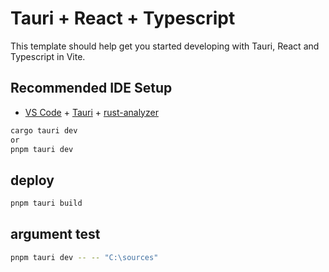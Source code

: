 # Tauri + React + Typescript

This template should help get you started developing with Tauri, React and Typescript in Vite.

## Recommended IDE Setup

- [VS Code](https://code.visualstudio.com/) + [Tauri](https://marketplace.visualstudio.com/items?itemName=tauri-apps.tauri-vscode) + [rust-analyzer](https://marketplace.visualstudio.com/items?itemName=rust-lang.rust-analyzer)

```sh
cargo tauri dev
or 
pnpm tauri dev
```

## deploy
```sh
pnpm tauri build
```

## argument test
```sh
pnpm tauri dev -- -- "C:\sources"
```